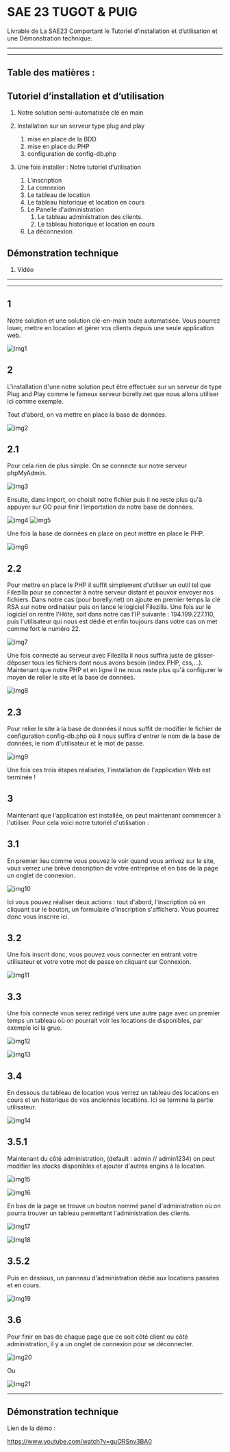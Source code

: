 # SAE 23 TUGOT & PUIG

Livrable de La SAE23 Comportant le Tutoriel d’installation et d’utilisation et une Démonstration technique.

-------
-------

## Table des matières :

## Tutoriel d’installation et d’utilisation

1. Notre solution semi-automatisée clé en main
2. Installation sur un serveur type plug and play
   1. mise en place de la BDD
   2. mise en place du PHP
   3. configuration de config-db.php

3. Une fois installer : Notre tutoriel d'utilisation
   1. L'inscription
   2. La connexion
   3. Le tableau de location
   4. Le tableau historique et location en cours
   5. Le Panelle d'administration
      1. Le tableau administration des clients.
      2. Le tableau historique et location en cours
   6. La déconnexion

## Démonstration technique

1. Vidéo

-------
-------

## 1 

Notre solution et une solution clé-en-main toute automatisée. Vous pourrez louer, mettre en location et gérer vos clients depuis une seule application web.

![img1](img/1.png)

## 2 

L'installation d'une notre solution peut être effectuée sur un serveur de type Plug and Play comme le fameux serveur borelly.net que nous allons utiliser ici comme exemple.

Tout d'abord, on va mettre en place la base de données.

![img2](img/2.jpg)

## 2.1

Pour cela rien de plus simple. On se connecte sur notre serveur phpMyAdmin.

![img3](./img/3.png)

Ensuite, dans import, on choisit notre fichier puis il ne reste plus qu'à appuyer sur GO pour finir l'importation de notre base de données.

![img4](img/4.png)
![img5](./img/5.png)

Une fois la base de données en place on peut mettre en place le PHP.

![img6](./img/6.png)
## 2.2

Pour mettre en place le PHP il suffit simplement d'utiliser un outil tel que Filezilla pour se connecter à notre serveur distant et pouvoir envoyer nos fichiers. Dans notre cas (pour borelly.net) on ajoute en premier temps la clé RSA sur notre ordinateur puis on lance le logiciel Filezilla. Une fois sur le logiciel on rentre l'Hôte, soit dans notre cas l'IP suivante : 194.199.227.110, puis l'utilisateur qui nous est dédié et enfin toujours dans votre cas on met comme fort le numéro 22.

![img7](./img/7.png)

Une fois connecté au serveur avec Filezilla il nous suffira juste de glisser-déposer tous les fichiers dont nous avons besoin (index.PHP, css,...). Maintenant que notre PHP et en ligne il ne nous reste plus qu'à configurer le moyen de relier le site et la base de données.

![img8](./img/8.png)

## 2.3

Pour relier le site à la base de données il nous suffit de modifier le fichier de configuration config-db.php où il nous suffira d'entrer
le  nom de la base de données, le nom d'utilisateur et le mot de passe. 

![img9](./img/9.png)

Une fois ces trois étapes réalisées, l'installation de l'application Web est terminée !

## 3 

Maintenant que l'application est installée, on peut maintenant commencer à l'utiliser. Pour cela voici notre tutoriel d'utilisation : 

## 3.1

En premier lieu comme vous pouvez le voir quand vous arrivez sur le site, vous verrez une brève description de votre entreprise et en bas de la page un onglet de connexion. 

![img10](./img/10.png)

Ici vous pouvez réaliser deux actions : tout d'abord, l'inscription où en cliquant sur le bouton, un formulaire d'inscription s'affichera. Vous pourrez donc vous inscrire ici.

## 3.2

Une fois inscrit donc, vous pouvez vous connecter en entrant votre utilisateur et votre votre mot de passe en cliquant sur Connexion.

![img11](./img/11.png)

## 3.3

Une fois connecté vous serez redirigé vers une autre page avec un premier temps un tableau où on pourrait voir les locations de disponibles, par exemple ici la grue.

![img12](./img/12.png)

![img13](./img/13.png)

## 3.4

En dessous du tableau de location vous verrez un tableau des locations en cours et un historique de vos anciennes locations. Ici se termine la partie utilisateur.

![img14](./img/14.png)

## 3.5.1

Maintenant du côté administration, (default : admin // admin1234) on peut modifier les stocks disponibles et ajouter d'autres engins à la location. 

![img15](./img/15.png)

![img16](./img/16.png)

En bas de la page se trouve un bouton nommé panel d'administration où on pourra trouver un tableau permettant l'administration des clients.

![img17](./img/17.png)

![img18](./img/18.png)

## 3.5.2

Puis en dessous, un panneau d'administration dédié aux locations passées et en cours.

![img19](./img/19.png)

## 3.6

Pour finir en bas de chaque page que ce soit côté client ou côté administration, il y a un onglet de connexion pour se déconnecter.

![img20](./img/20.png)

Ou 

![img21](./img/21.png)

-------

## Démonstration technique

Lien de la démo :

https://www.youtube.com/watch?v=guORSnv3BA0
